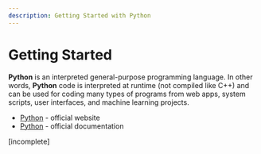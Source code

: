 ```yaml
---
description: Getting Started with Python
---
```


# Getting Started

**Python** is an interpreted general-purpose programming language. In other words, **Python** code is interpreted at runtime (not compiled like C++) and can be used for coding many types of programs from web apps, system scripts, user interfaces, and machine learning projects.&#x20;

* [Python](https://www.python.org/) - official website
* [Python](https://www.python.org/doc/) - official documentation&#x20;

\[incomplete]&#x20;
